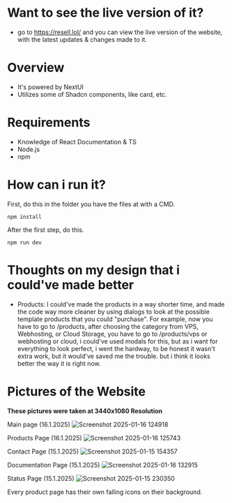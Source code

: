# Want to see the live version of it?
- go to https://resell.lol/ and you can view the live version of the website, with the latest updates & changes made to it.

# Overview

- It's powered by NextUI
- Utilizes some of Shadcn components, like card, etc.

# Requirements

- Knowledge of React Documentation & TS
- Node.js
- npm

# How can i run it?

First, do this in the folder you have the files at with a CMD. 
```
npm install
```

After the first step, do this.
```
npm run dev
```

# Thoughts on my design that i could've made better


- Products: I could've made the products in a way shorter time, and made the code way more cleaner by using dialogs to look at the possible template products that you could "purchase". For example, now you have to go to /products, after choosing the category from VPS, Webhosting, or Cloud Storage, you have to go to /products/vps or webhosting or cloud, i could've used modals for this, but as i want for everything to look perfect, i went the hardway, to be honest it wasn't extra work, but it would've saved me the trouble. but i think it looks better the way it is right now.

# Pictures of the Website

**These pictures were taken at 3440x1080 Resolution**

Main page (16.1.2025)
![Screenshot 2025-01-16 124918](https://github.com/user-attachments/assets/20065800-4661-41c3-b425-c9e6a51357e5)

Products Page (16.1.2025)
![Screenshot 2025-01-16 125743](https://github.com/user-attachments/assets/435ca44a-57ec-4f79-ab8a-3d63f80a9f6a)

Contact Page (15.1.2025)
![Screenshot 2025-01-15 154357](https://github.com/user-attachments/assets/46335165-ff74-461d-baac-f615700435d6)

Documentation Page (15.1.2025)
![Screenshot 2025-01-16 132915](https://github.com/user-attachments/assets/b583313f-3b2c-4f6b-9639-ed627be6e802)

Status Page (15.1.2025)
![Screenshot 2025-01-15 230350](https://github.com/user-attachments/assets/6469552a-5608-4483-a1a4-45a54935fa2c)

Every product page has their own falling icons on their background.
